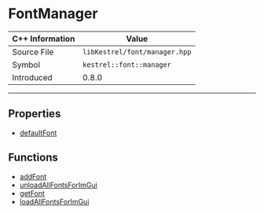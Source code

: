 
# FontManager

| C++ Information | Value |
| --- | --- |
| Source File | `libKestrel/font/manager.hpp` |
| Symbol | `kestrel::font::manager` |
| Introduced | 0.8.0 |


---

## Properties

 - [defaultFont](defaultFont.md)

## Functions

 - [addFont](addFont.md)
 - [unloadAllFontsForImGui](unloadAllFontsForImGui.md)
 - [getFont](getFont.md)
 - [loadAllFontsForImGui](loadAllFontsForImGui.md)

